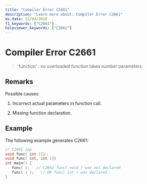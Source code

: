```yaml
---
title: "Compiler Error C2661"
description: "Learn more about: Compiler Error C2661"
ms.date: 11/04/2016
f1_keywords: ["C2661"]
helpviewer_keywords: ["C2661"]
---
```

# Compiler Error C2661

> 'function' : no overloaded function takes number parameters

## Remarks

Possible causes:

1. Incorrect actual parameters in function call.

1. Missing function declaration.

## Example

The following example generates C2661:

```cpp
// C2661.cpp
void func( int ){}
void func( int, int ){}
int main() {
   func( );   // C2661 func( void ) was not declared
   func( 1 );   // OK func( int ) was declared
}
```
